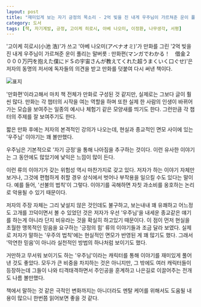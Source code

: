 ```yaml
---
layout: post
title: "재미있게 보는 자기 긍정의 목소리 - 2억 빚을 진 내게 우주님이 가르쳐준 운이 풀리는 말버릇 : 만화편"
category: 도서
tags: [책, 자기계발, 긍정, 고이케 히로시, 아베 나오미, 이정환, 나무생각, 서평]
---
```


'고이케 히로시(小池 浩)'가 쓰고
'아베 나오미(アベナオミ)'가 만화를 그린
'2억 빚을 진 내게 우주님이 가르쳐준 운이 풀리는 말버릇 : 만화편(マンガでわかる！　借金２０００万円を抱えた僕にドＳの宇宙さんが教えてくれた超うまくいく口ぐせ)'은
저자의 동명의 저서에 독자들의 의견을 받고 만화를 덧붙여 다시 써낸 책이다.

![표지](https://lh3.googleusercontent.com/GxHew9Ipbt4lBATkPM6HgPSW64qBd46LOpCwT30-ICQ26ckzbZcP4pRu-EguRaCTPaHTBIO2NMhfzQ=s480)

'만화편'이라고해서 마치 책 전체가 만화로 구성된 것 같지만,
실제로는 그보다 글이 훨씬 많다.
만화는 각 챕터의 시작을 여는 역할을 하며
또한 실제 한 사람의 인생이 바뀌어가는 모습을 보여주는 일종의 예시나 체험기 같은 모양새를 띄기도 한다.
그런만큼 각 챕터의 주제를 잘 보여주기도 한다.

짧은 만화 후에는 저자의 본격적인 강의가 나오는데,
현실과 종교적인 면모 사이에 있는 '우주님' 이야기는 꽤 볼만했다.

우주님은 기본적으로 '자기 긍정'을 통해 나아짐을 추구하는 것이다.
이런 유사한 이야기는 그 동안에도 많았기에 낯익은 느낌이 많이 든다.

이런 류의 이야기가 갖는 위험성 역시 마찬가지로 갖고 있다.
저자가 하는 이야기 자체만 보거나, 그것에 편협하게 취할 경우
상식에서 벗어나 부작용을 일으킬 수도 있다는 말이다.
예를 들어, '선불의 법칙'이 그렇다.
이야기를 곡해하면 자칫 과소비를 옹호하는 논리로 악용될 수 있기 때문이다.

저자의 주장 자체는 그리 낯설지 않은 것인데도 불구하고,
보는내내 꽤 유쾌하고 어느정도 고개를 끄덕이면서 볼 수 있었던 것은
저자가 우선 '우주님'을 내세운 종교같은 얘기를 하는게 아니라
단지 비유라는 것을 확실히 하고있기 때문이다.
이 점이 먼저 현실을 초월한 맹목적인 믿음을 요구하는 '긍정의 힘' 류의 이야기들과 조금 달라 보였다.
실제로 저자가 말하는 '우주의 법칙'에는 현실적인 면모가 반영된 게 꽤 많기도 했다.
그래서 '막연한 믿음'이 아니라 실천적인 방법의 하나처럼 보이기도 했다.

거만하고 무서워 보이기도 하는 '우주님'이라는 캐릭터를 통해
이야기를 재미있게 풀어낸 것도 좋았다.
모두가 큰 비중을 차지하는 것은 아니지만,
그 밖에도 여러 캐릭터들이 등장하는데
그들이 나와 티격태격하면서 주인공을 훈계하고 나은길로 이끌어주는 전개도 나름 볼만했다.

책에서 말하는 것 같은 극적인 변화까지는 아니더라도
멘탈 케어를 위해서도 도움될 내용이 많으니
한번쯤 읽어보면 좋을 것 같다.
